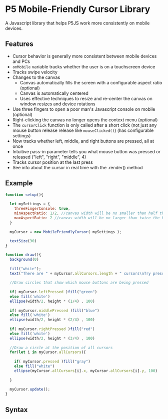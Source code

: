 # P5 Mobile-Friendly Cursor Library
A Javascript library that helps P5JS work more consistently on mobile devices.
## Features
- Cursor behavior is generally more consistent between mobile devices and PCs
- `onMobile` variable tracks whether the user is on a touchscreen device
- Tracks swipe velocity
- Changes to the canvas
  - Canvas automatically fills the screen with a configurable aspect ratio (optional)
  - Canvas is automatically centered
  - Uses effective techniques to resize and re-center the canvas on window resizes and device rotations
- Use three fingers to open a poor man's Javascript console on mobile (optional)
- Right-clicking the canvas no longer opens the context menu (optional)
- The `cursorClick` function is only called after a short click (not just any mouse button release release like `mouseClicked()`) (has configurable settings)
- Now tracks whether left, middle, and right buttons are pressed, all at once
- Intuitive pass-in parameter tells you what mouse button was pressed or released ("left", "right", "middle", 4)
- Tracks cursor position at the last press
- See info about the cursor in real time with the .render() method
## Example
```javascript
function setup(){
  
  let mySettings = {
    threeFingerConsole: true,
    minAspectRatio: 1/2, //canvas width will be no smaller than half the height
    maxAspectRatio: 2 //canvas width will be no larger than twice the height
  }
  
  myCursor = new MobileFriendlyCursor( mySettings );
  
  textSize(30)
}

function draw(){
  background(0)
  
  fill("white");
  text("There are " + myCursor.allCursors.length + " cursors\nTry pressing any mouse button", 50, 50 )
  
  //Draw circles that show which mouse buttons are being pressed
  
  if( myCursor.leftPressed )fill("green")
  else fill('white')
  ellipse(width/2, height * (1/4) , 100)
  
  if( myCursor.middlePressed )fill("blue")
  else fill('white')
  ellipse(width/2, height * (2/4) , 100)
  
  if( myCursor.rightPressed )fill("red")
  else fill('white')
  ellipse(width/2, height * (3/4) , 100)
  
  //Draw a circle at the position of all cursors
  for(let i in myCursor.allCursors){
    
    if( myCursor.pressed )fill("gray")
    else fill("white")
    ellipse(myCursor.allCursors[i].x, myCursor.allCursors[i].y, 100)
    
  }
  
  myCursor.update();
}

```
## Syntax
